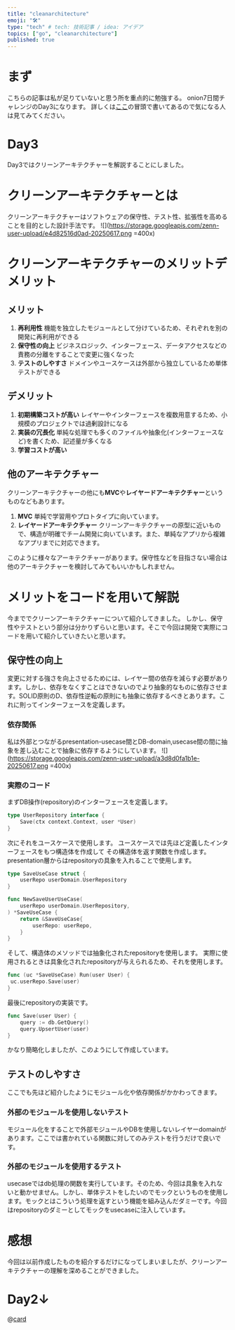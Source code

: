 ```yaml
---
title: "cleanarchitecture"
emoji: "🛠️"
type: "tech" # tech: 技術記事 / idea: アイデア
topics: ["go", "cleanarchitecture"]
published: true
---
```


# まず
こちらの記事は私が足りていないと思う所を重点的に勉強する。
onion7日間チャレンジのDay3になります。
詳しくは[ここ](https://zenn.dev/onion0904/articles/ff700890522030)の冒頭で書いてあるので気になる人は見てみてください。


# Day3
Day3ではクリーンアーキテクチャーを解説することにしました。

# クリーンアーキテクチャーとは
クリーンアーキテクチャーはソフトウェアの保守性、テスト性、拡張性を高めることを目的とした設計手法です。
![](https://storage.googleapis.com/zenn-user-upload/e4d82516d0ad-20250617.png =400x)


# クリーンアーキテクチャーのメリットデメリット

## メリット
1. **再利用性**
機能を独立したモジュールとして分けているため、それぞれを別の開発に再利用ができる
2. **保守性の向上**
ビジネスロジック、インターフェース、データアクセスなどの責務の分離をすることで変更に強くなった
3. **テストのしやすさ**
ドメインやユースケースは外部から独立しているため単体テストができる

## デメリット
1. **初期構築コストが高い**
レイヤーやインターフェースを複数用意するため、小規模のプロジェクトでは過剰設計になる
2. **実装の冗長化**
単純な処理でも多くのファイルや抽象化(インターフェースなど)を書くため、記述量が多くなる
3. **学習コストが高い**

## 他のアーキテクチャー
クリーンアーキテクチャーの他にも**MVC**や**レイヤードアーキテクチャー**というものなどもあります。
1. **MVC**
単純で学習用やプロトタイプに向いています。
2. **レイヤードアーキテクチャー**
クリーンアーキテクチャーの原型に近いもので、構造が明確でチーム開発に向いています。また、単純なアプリから複雑なアプリまでに対応できます。

このように様々なアーキテクチャーがあります。保守性などを目指さない場合は他のアーキテクチャーを検討してみてもいいかもしれません。


# メリットをコードを用いて解説
今まででクリーンアーキテクチャーについて紹介してきました。
しかし、保守性やテストという部分は分かりずらいと思います。そこで今回は開発で実際にコードを用いて紹介していきたいと思います。

## 保守性の向上
変更に対する強さを向上させるためには、レイヤー間の依存を減らす必要があります。しかし、依存をなくすことはできないのでより抽象的なものに依存させます。SOLID原則のD、依存性逆転の原則にも抽象に依存するべきとあります。これに則ってインターフェースを定義します。

### 依存関係
私は外部とつながるpresentation-usecase間とDB-domain,usecase間の間に抽象を差し込むことで抽象に依存するようにしています。
![](https://storage.googleapis.com/zenn-user-upload/a3d8d0fa1b1e-20250617.png =400x)

### 実際のコード
まずDB操作(repository)のインターフェースを定義します。
```go
type UserRepository interface {
    Save(ctx context.Context, user *User)
}
```

次にそれをユースケースで使用します。
ユースケースでは先ほど定義したインターフェースをもつ構造体を作成して
その構造体を返す関数を作成します。
presentation層からはrepositoryの具象を入れることで使用します。
```go
type SaveUseCase struct {
	userRepo userDomain.UserRepository
}

func NewSaveUserUseCase(
	userRepo userDomain.UserRepository,
) *SaveUseCase {
	return &SaveUseCase{
		userRepo: userRepo,
	}
}
```

そして、構造体のメソッドでは抽象化されたrepositoryを使用します。
実際に使用されるときは具象化されたrepositoryが与えられるため、それを使用します。
```go
func (uc *SaveUseCase) Run(user User) {
 uc.userRepo.Save(user)
}
```

最後にrepositoryの実装です。
```go
func Save(user User) {
    query := db.GetQuery()
    query.UpsertUser(user)
}
```

かなり簡略化しましたが、このようにして作成しています。

## テストのしやすさ
ここでも先ほど紹介したようにモジュール化や依存関係がかかわってきます。

### 外部のモジュールを使用しないテスト
モジュール化をすることで外部モジュールやDBを使用しないレイヤーdomainがあります。ここでは書かれている関数に対してのみテストを行うだけで良いです。

### 外部のモジュールを使用するテスト
usecaseではdb処理の関数を実行しています。そのため、今回は具象を入れないと動かせません。しかし、単体テストをしたいのでモックというものを使用します。モックとはこういう処理を返すという機能を組み込んだダミーです。今回はrepositoryのダミーとしてモックをusecaseに注入しています。


# 感想
今回は以前作成したものを紹介するだけになってしまいましたが、クリーンアーキテクチャーの理解を深めることができました。


# Day2↓
@[card](https://zenn.dev/onion0904/articles/dddf46cdceccb0)